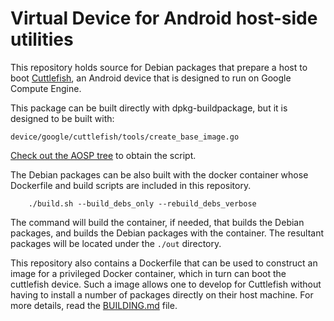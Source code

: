 # Virtual Device for Android host-side utilities

This repository holds source for Debian packages that prepare a host to boot
[Cuttlefish](https://source.android.com/setup/create/cuttlefish), an Android
device that is designed to run on Google Compute Engine.

This package can be built directly with dpkg-buildpackage, but it is
designed to be built with:

    device/google/cuttlefish/tools/create_base_image.go

[Check out the AOSP tree](https://source.android.com/setup/build/downloading)
to obtain the script.

The Debian packages can be also built with the docker container whose Dockerfile
and build scripts are included in this repository. 

```
    ./build.sh --build_debs_only --rebuild_debs_verbose
```

The command will build the container, if needed, that builds the Debian packages,
and builds the Debian packages with the container. The resultant packages will be
located under the ```./out``` directory.
 
This repository also contains a Dockerfile that can be used to construct an
image for a privileged Docker container, which in turn can boot the cuttlefish
device.  Such a image allows one to develop for Cuttlefish without having to
install a number of packages directly on their host machine. For more details,
read the [BUILDING.md](BUILDING.md) file.
